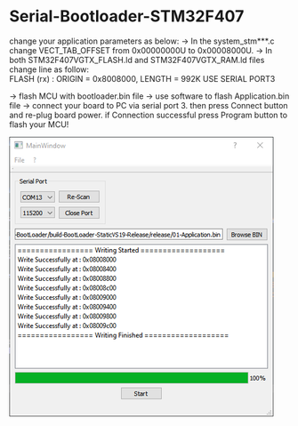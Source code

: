 # Serial-Bootloader-STM32F407
change your application parameters as below:  -> In the system_stm***.c change VECT_TAB_OFFSET from 0x00000000U to 0x00008000U.  -> In both STM32F407VGTX_FLASH.ld and STM32F407VGTX_RAM.ld files change line as follow:  
FLASH    (rx) : ORIGIN = 0x8008000,   LENGTH = 992K
USE SERIAL PORT3

-> flash MCU with bootloader.bin file
-> use software to flash Application.bin file
-> connect your board to PC via serial port 3. then press Connect button and re-plug board power. if Connection successful press Program button to flash your MCU! 

![img](https://github.com/MahmoodShabanifard/Serial-Bootloader-STM32F407/blob/main/img2.png)
